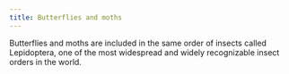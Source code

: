 ```yaml
---
title: Butterflies and moths
---
```


Butterflies and moths are included in the same order of insects called Lepidoptera, one of the most widespread and widely recognizable insect orders in the world.
